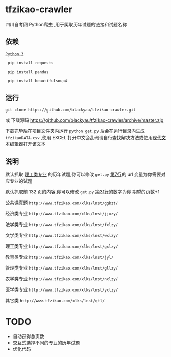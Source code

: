 # tfzikao-crawler

四川自考网 Python爬虫 ,用于爬取历年试题的链接和试题名称

## 依赖

[```Python 3```](https://www.python.org/downloads/)

``` pip install requests```

``` pip install pandas```

``` pip install beautifulsoup4```

## 运行

``` git clone https://github.com/blackyau/tfzikao-crawler.git ```

或 下载源码 https://github.com/blackyau/tfzikao-crawler/archive/master.zip

下载完毕后在项目文件夹内运行 ``` python get.py ``` 后会在运行目录内生成 ```tfzikaoDATA.csv``` ,使用 EXCEL 打开中文会乱码请自行查找解决方法或使用[现代文本编辑器](https://code.visualstudio.com/)打开该文本

## 说明

默认抓取 [理工类专业](http://www.tfzikao.com/xlks/lnst/gxlzy/) 的历年试题,你可以修改 ```get.py``` [第7行](https://github.com/blackyau/tfzikao-crawler/blob/master/get.py#L7)的 url 变量为你需要对应专业的试题

默认抓取前 132 页的内容,你可以修改 ```get.py``` [第31行](https://github.com/blackyau/tfzikao-crawler/blob/master/get.py#L31)的数字为你 期望的页数+1 

公共课真题 ```http://www.tfzikao.com/xlks/lnst/ggkzt/```

经济类专业 ```http://www.tfzikao.com/xlks/lnst/jjxzy/```

法学类专业 ```http://www.tfzikao.com/xlks/lnst/fxlzy/```

文学类专业 ```http://www.tfzikao.com/xlks/lnst/wxlzy/```

理工类专业 ```http://www.tfzikao.com/xlks/lnst/gxlzy/```

教育类专业 ```http://www.tfzikao.com/xlks/lnst/jyl/```

管理类专业 ```http://www.tfzikao.com/xlks/lnst/gllzy/```

农学类专业 ```http://www.tfzikao.com/xlks/lnst/nxlzy/```

医学类专业 ```http://www.tfzikao.com/xlks/lnst/yxlzy/```

其它类 ```http://www.tfzikao.com/xlks/lnst/qtl/```

# TODO

- 自动获得总页数
- 交互式选择不同的专业的历年试题
- 优化代码